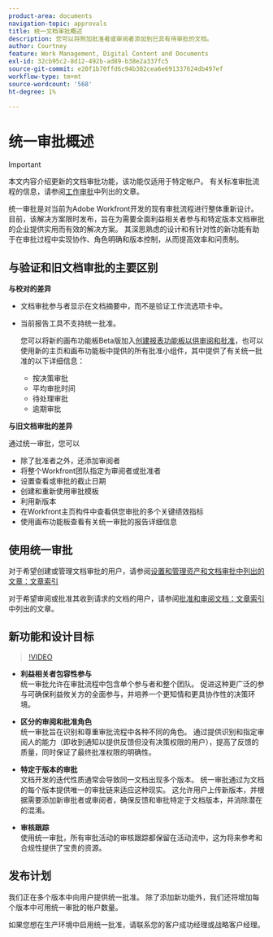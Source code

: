 ```yaml
---
product-area: documents
navigation-topic: approvals
title: 统一文档审批概述
description: 您可以将附加批准者或审阅者添加到已具有待审批的文档。
author: Courtney
feature: Work Management, Digital Content and Documents
exl-id: 32cb95c2-8d12-492b-ad89-b38e2a337fc5
source-git-commit: e20f1b70ffd6c94b302cea6e691337624db497ef
workflow-type: tm+mt
source-wordcount: '568'
ht-degree: 1%

---
```


# 统一审批概述

>[!IMPORTANT]
>
>本文内容介绍更新的文档审批功能，该功能仅适用于特定帐户。 有关标准审批流程的信息，请参阅[工作审批](/help/quicksilver/review-and-approve-work/manage-approvals/manage-approvals.md)中列出的文章。

统一审批是对当前为Adobe Workfront开发的现有审批流程进行整体重新设计。 目前，该解决方案限时发布，旨在为需要全面利益相关者参与和特定版本文档审批的企业提供实用而有效的解决方案。 其深思熟虑的设计和有针对性的新功能有助于在审批过程中实现协作、角色明确和版本控制，从而提高效率和问责制。

## 与验证和旧文档审批的主要区别

**与校对的差异**

* 文档审批参与者显示在文档摘要中，而不是验证工作流选项卡中。
* 当前报告工具不支持统一批准。

  您可以将新的画布功能板Beta版加入[创建报表功能板以供审阅和批准](/help/quicksilver/review-and-approve-work/document-reviews-and-approvals/create-review-and-approval-dashboard.md)，也可以使用新的主页和画布功能板中提供的所有批准小组件，其中提供了有关统一批准的以下详细信息：

   * 按决策审批
   * 平均审批时间
   * 待处理审批
   * 逾期审批

**与旧文档审批的差异**

通过统一审批，您可以

* 除了批准者之外，还添加审阅者
* 将整个Workfront团队指定为审阅者或批准者
* 设置查看或审批的截止日期
* 创建和重新使用审批模板
* 利用新版本
* 在Workfront主页构件中查看供您审批的多个关键绩效指标
* 使用画布功能板查看有关统一审批的报告详细信息

## 使用统一审批

对于希望创建或管理文档审批的用户，请参阅[设置和管理资产和文档审批中列出的文章：文章索引](/help/quicksilver/review-and-approve-work/document-reviews-and-approvals/manage-document-approvals/set-up-and-manage-doc-asset-approvals-toc.md)

对于希望审阅或批准其收到请求的文档的用户，请参阅[批准和审阅文档：文章索引](/help/quicksilver/review-and-approve-work/document-reviews-and-approvals/review-and-approve-documents/review-documents-toc.md)中列出的文章。

## 新功能和设计目标

>[!VIDEO](https://video.tv.adobe.com/v/3420544/)

* **利益相关者包容性参与**\
    统一审批允许在审批流程中包含单个参与者和整个团队。 促进这种更广泛的参与可确保利益攸关方的全面参与，并培养一个更知情和更具协作性的决策环境。

* **区分的审阅和批准角色**\
     统一审批旨在识别和尊重审批流程中各种不同的角色。 通过提供识别和指定审阅人的能力（即收到通知以提供反馈但没有决策权限的用户），提高了反馈的质量，同时保证了最终批准权限的明确性。

* **特定于版本的审批**\
    文档开发的迭代性质通常会导致同一文档出现多个版本。 统一审批通过为文档的每个版本提供唯一的审批链来适应这种现实。 这允许用户上传新版本，并根据需要添加新审批者或审阅者，确保反馈和审批特定于文档版本，并消除潜在的混淆。

* **审核跟踪**\
    使用统一审批，所有审批活动的审核跟踪都保留在活动流中，这为将来参考和合规性提供了宝贵的资源。

## 发布计划

我们正在多个版本中向用户提供统一批准。 除了添加新功能外，我们还将增加每个版本中可用统一审批的帐户数量。

如果您想在生产环境中启用统一批准，请联系您的客户成功经理或战略客户经理。



